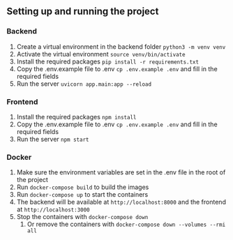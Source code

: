 ## Setting up and running the project
### Backend
1. Create a virtual environment in the backend folder ```python3 -m venv venv```
2. Activate the virtual environment ```source venv/bin/activate```
3. Install the required packages ```pip install -r requirements.txt```
4. Copy the .env.example file to .env ```cp .env.example .env``` and fill in the required fields
5. Run the server ```uvicorn app.main:app --reload``` 

### Frontend
1. Install the required packages ```npm install```
2. Copy the .env.example file to .env ```cp .env.example .env``` and fill in the required fields
3. Run the server ```npm start```

### Docker 
1. Make sure the environment variables are set in the .env file in the root of the project
2. Run ```docker-compose build``` to build the images
3. Run ```docker-compose up``` to start the containers
4. The backend will be available at ```http://localhost:8000``` and the frontend at ```http://localhost:3000```
5. Stop the containers with ```docker-compose down```
    1. Or remove the containers with ```docker-compose down --volumes --rmi all```